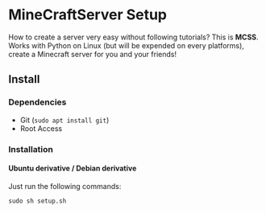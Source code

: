 # MineCraftServer Setup
How to create a server very easy without following tutorials? This is **MCSS**.
Works with Python on Linux (but will be expended on every platforms), create a Minecraft server for you and your friends!

## Install
### Dependencies
* Git (`sudo apt install git`)
* Root Access

### Installation
#### Ubuntu derivative / Debian derivative
Just run the following commands:
```
sudo sh setup.sh
```
